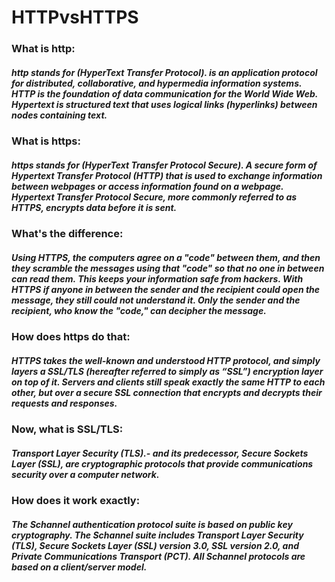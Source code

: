 # HTTPvsHTTPS

### What is http:

##### http stands for (HyperText Transfer Protocol). is an application protocol for distributed, collaborative, and hypermedia information systems. HTTP is the foundation of data communication for the World Wide Web. Hypertext is structured text that uses logical links (hyperlinks) between nodes containing text.


### What is https:

##### https stands for (HyperText Transfer Protocol Secure). A secure form of Hypertext Transfer Protocol (HTTP) that is used to exchange information between webpages or access information found on a webpage. Hypertext Transfer Protocol Secure, more commonly referred to as HTTPS, encrypts data before it is sent.

### What's the difference:

##### Using HTTPS, the computers agree on a "code" between them, and then they scramble the messages using that "code" so that no one in between can read them. This keeps your information safe from hackers. With HTTPS if anyone in between the sender and the recipient could open the message, they still could not understand it. Only the sender and the recipient, who know the "code," can decipher the message.

### How does https do that:

##### HTTPS takes the well-known and understood HTTP protocol, and simply layers a SSL/TLS (hereafter referred to simply as “SSL”) encryption layer on top of it. Servers and clients still speak exactly the same HTTP to each other, but over a secure SSL connection that encrypts and decrypts their requests and responses.

### Now, what is SSL/TLS:
##### Transport Layer Security (TLS).- and its predecessor, Secure Sockets Layer (SSL), are cryptographic protocols that provide communications security over a computer network.

### How does it work exactly:

##### The Schannel authentication protocol suite is based on public key cryptography. The Schannel suite includes Transport Layer Security (TLS), Secure Sockets Layer (SSL) version 3.0, SSL version 2.0, and Private Communications Transport (PCT). All Schannel protocols are based on a client/server model.
